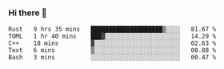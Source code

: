 ### Hi there 👋

<!--
**berkus/berkus** is a ✨ _special_ ✨ repository because its `README.md` (this file) appears on your GitHub profile.

Here are some ideas to get you started:

- 🔭 I’m currently working on ...
- 🌱 I’m currently learning ...
- 👯 I’m looking to collaborate on ...
- 🤔 I’m looking for help with ...
- 💬 Ask me about ...
- 📫 How to reach me: ...
- 😄 Pronouns: ...
- ⚡ Fun fact: ...
-->

<!--START_SECTION:waka-->
```text
Rust   9 hrs 35 mins   ████████████████████▒░░░░   81.67 % 
TOML   1 hr 40 mins    ███▓░░░░░░░░░░░░░░░░░░░░░   14.29 % 
C++    18 mins         ▓░░░░░░░░░░░░░░░░░░░░░░░░   02.63 % 
Text   6 mins          ▒░░░░░░░░░░░░░░░░░░░░░░░░   00.88 % 
Bash   3 mins          ░░░░░░░░░░░░░░░░░░░░░░░░░   00.47 % 
```
<!--END_SECTION:waka-->
